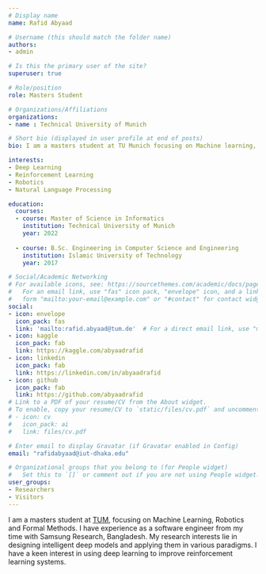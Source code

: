 ```yaml
---
# Display name
name: Rafid Abyaad

# Username (this should match the folder name)
authors:
- admin

# Is this the primary user of the site?
superuser: true

# Role/position
role: Masters Student

# Organizations/Affiliations
organizations:
- name : Technical University of Munich

# Short bio (displayed in user profile at end of posts)
bio: I am a masters student at TU Munich focusing on Machine learning, Robotics and Formal Methods.

interests:
- Deep Learning
- Reinforcement Learning
- Robotics
- Natural Language Processing

education:
  courses:
  - course: Master of Science in Informatics
    institution: Technical University of Munich
    year: 2022
  
  - course: B.Sc. Engineering in Computer Science and Engineering 
    institution: Islamic University of Technology
    year: 2017

# Social/Academic Networking
# For available icons, see: https://sourcethemes.com/academic/docs/page-builder/#icons
#   For an email link, use "fas" icon pack, "envelope" icon, and a link in the
#   form "mailto:your-email@example.com" or "#contact" for contact widget.
social:
- icon: envelope
  icon_pack: fas
  link: 'mailto:rafid.abyaad@tum.de'  # For a direct email link, use "mailto:test@example.org".
- icon: kaggle
  icon_pack: fab
  link: https://kaggle.com/abyaadrafid
- icon: linkedin
  icon_pack: fab
  link: https://linkedin.com/in/abyaadrafid
- icon: github
  icon_pack: fab
  link: https://github.com/abyaadrafid
# Link to a PDF of your resume/CV from the About widget.
# To enable, copy your resume/CV to `static/files/cv.pdf` and uncomment the lines below.
# - icon: cv
#   icon_pack: ai
#   link: files/cv.pdf

# Enter email to display Gravatar (if Gravatar enabled in Config)
email: "rafidabyaad@iut-dhaka.edu"

# Organizational groups that you belong to (for People widget)
#   Set this to `[]` or comment out if you are not using People widget.
user_groups:
- Researchers
- Visitors
---
```


I am a masters student at [TUM](https://in.tum.de), focusing on Machine Learning, Robotics and Formal Methods. I have experience as a software engineer from my time with Samsung Research, Bangladesh. My research interests lie in designing intelligent deep models and applying them in various paradigms. I have a keen interest in using deep learning to improve reinforcement learning systems. 